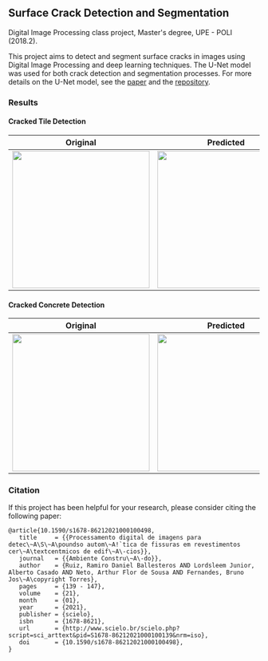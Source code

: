 ## Surface Crack Detection and Segmentation

Digital Image Processing class project, Master's degree, UPE - POLI (2018.2).

This project aims to detect and segment surface cracks in images using Digital Image Processing and deep learning techniques. The U-Net model was used for both crack detection and segmentation processes. For more details on the U-Net model, see the [paper](https://arxiv.org/abs/1505.04597v1) and the [repository](https://github.com/zhixuhao/unet).

### Results

#### Cracked Tile Detection

| Original  | Predicted | Overlay |
| ------------- | ------------- | ------------- |
|   <img src="https://github.com/arthurflor23/cracked-tile-detection/blob/master/out/cracktile/001_3_original.png?raw=true" width="275"/>  | <img src="https://github.com/arthurflor23/cracked-tile-detection/blob/master/out/cracktile/001_2_predict.png?raw=true" width="275" />  | <img src="https://github.com/arthurflor23/cracked-tile-detection/blob/master/out/cracktile/001_4_overlay.png" width="275" /> |

#### Cracked Concrete Detection

| Original  | Predicted | Overlay |
| ------------- | ------------- | ------------- |
|   <img src="https://github.com/arthurflor23/cracked-tile-detection/blob/master/out/crackconcrete/001_3_original.png?raw=true" width="275"/>  | <img src="https://github.com/arthurflor23/cracked-tile-detection/blob/master/out/crackconcrete/001_2_predict.png?raw=true" width="275" />  | <img src="https://github.com/arthurflor23/cracked-tile-detection/blob/master/out/crackconcrete/001_4_overlay.png?raw=true" width="275" /> |

### Citation

If this project has been helpful for your research, please consider citing the following paper:

```
@article{10.1590/s1678-86212021000100498,
   title     = {{Processamento digital de imagens para detec\~A\S\~A\poundso autom\~A!`tica de fissuras em revestimentos cer\~A\textcentmicos de edif\~A\-cios}},
   journal   = {{Ambiente Constru\~A\-do}},
   author    = {Ruiz, Ramiro Daniel Ballesteros AND Lordsleem Junior, Alberto Casado AND Neto, Arthur Flor de Sousa AND Fernandes, Bruno Jos\~A\copyright Torres},
   pages     = {139 - 147},
   volume    = {21},
   month     = {01},
   year      = {2021},
   publisher = {scielo},
   isbn      = {1678-8621},
   url       = {http://www.scielo.br/scielo.php?script=sci_arttext&pid=S1678-86212021000100139&nrm=iso},
   doi       = {10.1590/s1678-86212021000100498},
}
```
